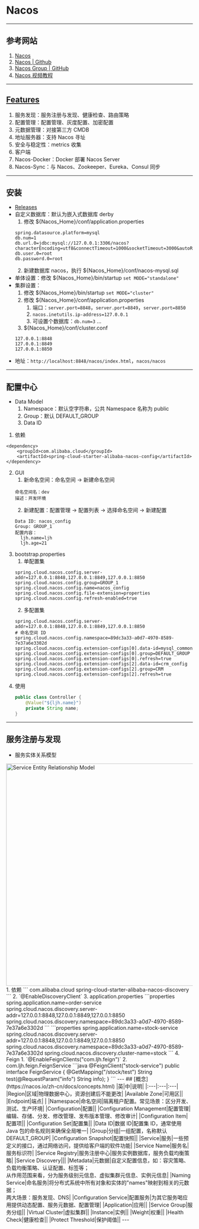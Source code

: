 # Nacos

---
## 参考网站
1. [Nacos](https://nacos.io/zh-cn/docs/quick-start.html)
2. [Nacos | Github](https://github.com/alibaba/nacos)
3. [Nacos Group | GitHub](https://github.com/nacos-group)
4. [Nacos 视频教程](https://www.bilibili.com/video/BV1WZ4y1w7ww)
---
## [Features](https://nacos.io/zh-cn/docs/feature-list.html)
1. 服务发现：服务注册与发现、健康检查、路由策略
2. 配置管理：配置管理、灰度配置、加密配置
3. 元数据管理：对接第三方 CMDB
4. 地址服务器：支持 Nacos 寻址
5. 安全与稳定性：metrics 收集
6. 客户端
7. Nacos-Docker：Docker 部署 Nacos Server
8. Nacos-Sync：与 Nacos、Zookeeper、Eureka、Consul 同步
---
## 安装
- [Releases](https://github.com/alibaba/nacos/releases)
- 自定义数据库：默认为嵌入式数据库 derby
    1. 修改 ${Nacos_Home}/conf/application.properties
    ```properties
    spring.datasource.platform=mysql
    db.num=1
    db.url.0=jdbc:mysql://127.0.0.1:3306/nacos?characterEncoding=utf8&connectTimeout=1000&socketTimeout=3000&autoReconnect=true&useUnicode=true&useSSL=false&serverTimezone=UTC
    db.user.0=root
    db.password.0=root
    ```
    2. 新建数据库 nacos，执行 ${Nacos_Home}/conf/nacos-mysql.sql
- 单体设置：修改 ${Nacos_Home}/bin/startup `set MODE="standalone"`
- 集群设置：
    1. 修改 ${Nacos_Home}/bin/startup `set MODE="cluster"`
    2. 修改 ${Nacos_Home}/conf/application.properties
        1. 端口：`server.port=8848`，`server.port=8849`，`server.port=8850`
        2. `nacos.inetutils.ip-address=127.0.0.1`
        3. 可设置个数据库：`db.num=3` ...
    3. ${Nacos_Home}/conf/cluster.conf
    ```
    127.0.0.1:8848
    127.0.0.1:8849
    127.0.0.1:8850
    ```
- 地址：`http://localhost:8848/nacos/index.html`，`nacos/nacos`
---
## 配置中心
- Data Model  
    1. Namespace：默认空字符串，公共 Namespace 名称为 public
    2. Group：默认 DEFAULT_GROUP
    3. Data ID
1. 依赖
```
<dependency>
    <groupId>com.alibaba.cloud</groupId>
    <artifactId>spring-cloud-starter-alibaba-nacos-config</artifactId>
</dependency>
```
2. GUI
    1. 新命名空间：命名空间 → 新建命名空间
    ```
    命名空间名：dev
    描述：开发环境
    ```
    2. 新建配置：配置管理 → 配置列表 → 选择命名空间 → 新建配置
    ```
    Data ID: nacos_config
    Group: GROUP_1
    配置内容：
      ljh.name=ljh
      ljh.age=21
    ```
3. bootstrap.properties
    1. 单配置集
    ```properties
    spring.cloud.nacos.config.server-addr=127.0.0.1:8848,127.0.0.1:8849,127.0.0.1:8850
    spring.cloud.nacos.config.group=GROUP_1
    spring.cloud.nacos.config.name=nacos_config
    spring.cloud.nacos.config.file-extension=properties
    spring.cloud.nacos.config.refresh-enabled=true
    ```
    2. 多配置集
    ```properties
    spring.cloud.nacos.config.server-addr=127.0.0.1:8848,127.0.0.1:8849,127.0.0.1:8850
    # 命名空间 ID
    spring.cloud.nacos.config.namespace=89dc3a33-a0d7-4970-8589-7e37a6e3302d
    spring.cloud.nacos.config.extension-configs[0].data-id=mysql_common
    spring.cloud.nacos.config.extension-configs[0].group=DEFAULT_GROUP
    spring.cloud.nacos.config.extension-configs[0].refresh=true
    spring.cloud.nacos.config.extension-configs[2].data-id=crm_config
    spring.cloud.nacos.config.extension-configs[2].group=CRM
    spring.cloud.nacos.config.extension-configs[2].refresh=true
    ```
4. 使用
    ```java
    public class Controller {
        @Value("${ljh.name}")
        private String name;
    }
    ```
---
## 服务注册与发现
- 服务实体关系模型  
<img alt="Service Entity Relationship Model" src="https://cdn.nlark.com/yuque/0/2019/jpeg/338441/1561217924697-ba504a35-129f-4fc6-b0df-1130b995375a.jpeg" width="600">
1. 依赖
```
<dependency>
    <groupId>com.alibaba.cloud</groupId>
    <artifactId>spring-cloud-starter-alibaba-nacos-discovery</artifactId>
</dependency>
```
2. `@EnableDiscoveryClient`
3. application.properties
```properties
spring.application.name=order-service
spring.cloud.nacos.discovery.server-addr=127.0.0.1:8848,127.0.0.1:8849,127.0.0.1:8850
spring.cloud.nacos.discovery.namespace=89dc3a33-a0d7-4970-8589-7e37a6e3302d
```
```properties
spring.application.name=stock-service
spring.cloud.nacos.discovery.server-addr=127.0.0.1:8848,127.0.0.1:8849,127.0.0.1:8850
spring.cloud.nacos.discovery.namespace=89dc3a33-a0d7-4970-8589-7e37a6e3302d
spring.cloud.nacos.discovery.cluster-name=stock
```
4. Feign
    1. `@EnableFeignClients("com.ljh.feign")`
    2. com.ljh.feign.FeignService
    ```java
    @FeignClient("stock-service")
    public interface FeignService {
        @GetMapping("/stock/test")
        String test(@RequestParam("info") String info);
    }
    ```
---
## [概念](https://nacos.io/zh-cn/docs/concepts.html)
|英|中|说明|
|:---|:---|:---|
|Region|区域|物理数据中心，资源创建后不能更改|
|Available Zone|可用区||
|Endpoint|端点| |
|Namespace|命名空间|隔离租户配置。常见场景：区分开发、测试、生产环境|
|Configuration|配置||
|Configuration Management|配置管理|编辑、存储、分发、修改管理、发布版本管理、修改审计|
|Configuration Item|配置项||
|Configuration Set|配置集||
|Data ID|数据 ID|配置集 ID，通常使用 Java 包的命名规则来确保全局唯一|
|Group|分组|一组配置，名称默认 DEFAULT_GROUP|
|Configuration Snapshot|配置快照||
|Service|服务|一些预定义的接口，通过网络访问，提供给客户端的软件功能|
|Service Name|服务名|服务标识符|
|Service Registry|服务注册中心|服务实例数据库，服务负载均衡策略|
|Service Discovery|||
|Metadata|元数据|自定义配置信息，如：容灾策略、负载均衡策略、认证配置、标签等；<br/>从作用范围来看，分为服务级别元信息、虚拟集群元信息、实例元信息|
|Naming Service|命名服务|将分布式系统中所有对象和实体的"names"映射到相关的元数据；<br/>两大场景：服务发现、DNS|
|Configuration Service|配置服务|为其它服务喝应用提供动态配置、服务元数据、配置管理|
|Application|应用||
|Service Group|服务分组||
|Virtual Cluster|虚拟集群||
|Instance|实例||
|Weight|权重||
|Health Check|健康检查||
|Protect Threshold|保护阈值||
---
